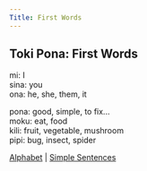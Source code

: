 ```yaml
---
Title: First Words
---
```


## Toki Pona: First Words

mi: I  
sina: you  
ona: he, she, them, it

pona: good, simple, to fix...  
moku: eat, food  
kili: fruit, vegetable, mushroom  
pipi: bug, insect, spider

[Alphabet](Alphabet.md) | [Simple Sentences](02SimpleSentences.md)